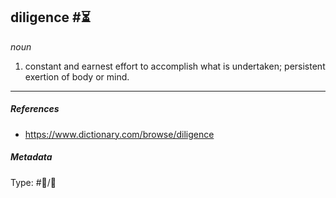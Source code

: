 ## diligence  #⏳

*noun*

1. constant and earnest effort to accomplish what is undertaken; persistent exertion of body or mind.

---

##### References

* https://www.dictionary.com/browse/diligence

##### Metadata

Type: #💬/💬 
